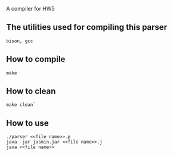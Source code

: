 A compiler for HW5

## The utilities used for compiling this parser
	bison, gcc
## How to compile
	make
## How to clean
	make clean`
## How to use
	./parser <<file name>>.p
	java -jar jasmin.jar <<file name>>.j
	java <<file name>>